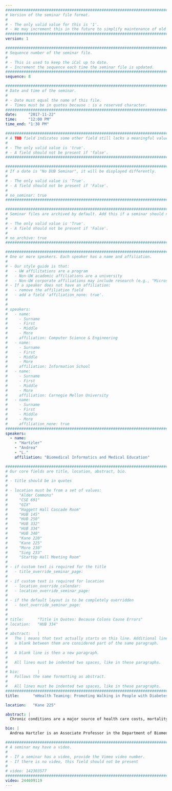 ```yaml
---
################################################################################
# Version of the seminar file format.
#
# - The only valid value for this is '1'.
# - We may increment this in the future to simplify maintenance of old seminars.
################################################################################
version: 1

################################################################################
# Sequence number of the seminar file.
#
# - This is used to keep the iCal up to date.
# - Increment the sequence each time the seminar file is updated.
################################################################################
sequence: 8

################################################################################
# Date and time of the seminar.
#
# - Date must equal the name of this file.
# - Times must be in quotes because : is a reserved character.
################################################################################
date:     "2017-11-22"
time:     "12:00 PM"
time_end: "1:30 PM"

################################################################################
# A TBD field indicates some other field still lacks a meaningful value.
#
# - The only valid value is 'true'.
# - A field should not be present if 'false'.
################################################################################

################################################################################
# If a date is "No DUB Seminar", it will be displayed differently.
#
# - The only valid value is 'True'.
# - A field should not be present if 'False'.
#
# no_seminar: true
################################################################################

################################################################################
# Seminar files are archived by default. Add this if a seminar should not be.
#
# - The only valid value is 'True'.
# - A field should not be present if 'False'.
#
# no_archive: true
################################################################################

################################################################################
# One or more speakers. Each speaker has a name and affiliation.
#
# - Our style guide is that:
#   - UW affilitations are a program
#   - Non-UW academic affiliations are a university
#   - Non-UW corporate affiliations may include research (e.g., "Microsoft Research")
# - If a speaker does not have an affiliation:
#   - remove the affiliation field
#   - add a field 'affiliation_none: true'.
#
#
# speakers:
#   - name: 
#     - Surname
#     - First
#     - Middle
#     - More
#     affiliation: Computer Science & Engineering 
#   - name: 
#     - Surname
#     - First
#     - Middle
#     - More
#     affiliation: Information School 
#   - name: 
#     - Surname
#     - First
#     - Middle
#     - More
#     affiliation: Carnegie Mellon University 
#   - name:
#     - Surname
#     - First
#     - Middle
#     - More
#     affiliation_none: true
################################################################################
speakers:
  - name:
    - "Hartzler"
    - "Andrea"
    - "L."
    affiliation: "Biomedical Informatics and Medical Education"

################################################################################
# Our core fields are title, location, abstract, bio.
#
# - title should be in quotes
#
# - location must be from a set of values:
#     "Alder Commons"
#     "CSE 691"
#     "GIX"
#     "Haggett Hall Cascade Room"
#     "HUB 145"
#     "HUB 250"
#     "HUB 332"
#     "HUB 334"
#     "HUB 340"
#     "Kane 220"
#     "Kane 225"
#     "More 230"
#     "Sieg 233"
#     "StartUp Hall Meeting Room"
#
# - if custom text is required for the title
#   - title_override_seminar_page:
#
# - if custom text is required for location
#   - location_override_calendar:
#   - location_override_seminar_page:
#
# - if the default layout is to be completely overridden
#   - text_override_seminar_page:
#
#
# title:      "Title in Quotes: Because Colons Cause Errors"
# location:   "HUB 334"
#
# abstract:   |
#   The | means that text actually starts on this line. Additional lines without
#   a blank between them are considered part of the same paragraph.
#
#   A blank line is then a new paragraph.
#
#   All lines must be indented two spaces, like in these paragraphs.
#
# bio:        |
#   Follows the same formatting as abstract.
#
#   All lines must be indented two spaces, like in these paragraphs.
################################################################################
title:      "mHealth Teaming: Promoting Walking in People with Diabetes and Depression through Team-Based Peer Support"

location:   "Kane 225"

abstract: |
  Chronic conditions are a major source of health care costs, mortality, and morbidity expected to contribute to 60% of the global burden of disease by 2020. Although lifestyle change, such as exercise, can drastically reduce the impact of chronic illness, only half of adults meet federal recommendations for 150 minutes of physical activity per week. This challenge is even greater for 1 in 4 older adults with multiple chronic conditions who face significant barriers to self-management. With a focus on individuals with comorbid depression and type II diabetes (D/DM), we are addressing this challenge by promoting physical activity through an approach called “mHealth Teaming”. This approach combines personalized, adaptive walking goals with peer support teams within a mobile health application developed by our collaborators at Palo Alto Research Center. In this talk I will present a pilot study in which we recruited patients with D/DM from Kaiser Permanente Washington (formerly Group Health Cooperative) to use the mobile health application over 6 weeks. I will share insights on feasibility, preliminary efficacy, and social dynamics associated with our mHealth Teaming approach, and conclude with reflections on partnering with an integrated healthcare system on research.

bio: |
  Andrea Hartzler is an Associate Professor in the Department of Biomedical Informatics and Medical Education at the University of Washington and Co-Director of the Clinical Informatics and Patient-Centered Technologies program (CIPCT). Her research focuses on the human-centered design of collaborative health technologies, which range from social recommenders that match patients with peer mentors in online health communities to dashboards that visualize patient-generated data for clinical conversations. Her goal is to understand the needs of patients and stakeholders with whom patients interact to inform the design of tools that empower people to help one another lead healthy and productive lives. Andrea completed received her Ph.D. in Biomedical Informatics from the University of Washington, where she was a postdoctoral fellow and Research Scientist in the Information School. Before returning as an Associate Professor in the Department of Biomedical Informatics and Medical Education, Andrea was an Assistant Investigator at Kaiser Permanente Washington Health Research Institute (formerly Group Health Research Institute).

################################################################################
# A seminar may have a video.
#
# - If a seminar has a video, provide the Vimeo video number.
# - If there is no video, this field should not be present
#
# video: 142303577
################################################################################
video: 244609119
---
```

